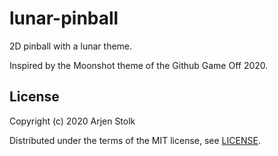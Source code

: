 # lunar-pinball

2D pinball with a lunar theme. 

Inspired by the Moonshot theme of the Github Game Off 2020.

## License

Copyright (c) 2020 Arjen Stolk

Distributed under the terms of the MIT license, see [LICENSE](LICENSE).
